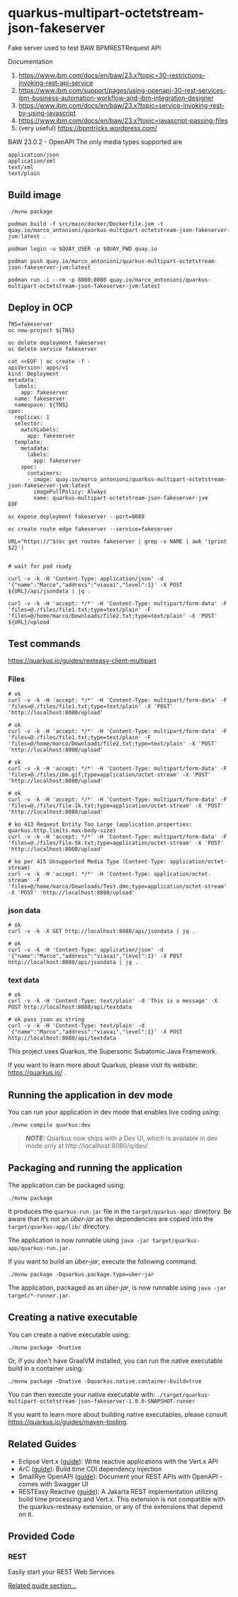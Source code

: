# quarkus-multipart-octetstream-json-fakeserver

Fake server used to test BAW BPMRESTRequest API

Documentation
1. https://www.ibm.com/docs/en/baw/23.x?topic=30-restrictions-invoking-rest-api-service
2. https://www.ibm.com/support/pages/using-openapi-30-rest-services-ibm-business-automation-workflow-and-ibm-integration-designer
3. https://www.ibm.com/docs/en/baw/23.x?topic=service-invoking-rest-by-using-javascript
4. https://www.ibm.com/docs/en/baw/23.x?topic=javascript-passing-files
5. (very useful) https://bpmtricks.wordpress.com/

BAW 23.0.2 - OpenAPI The only media types supported are
```
application/json
application/xml
text/xml
text/plain
```

## Build image

```
./mvnw package

podman build -f src/main/docker/Dockerfile.jvm -t quay.io/marco_antonioni/quarkus-multipart-octetstream-json-fakeserver-jvm:latest .

podman login -u $QUAY_USER -p $QUAY_PWD quay.io

podman push quay.io/marco_antonioni/quarkus-multipart-octetstream-json-fakeserver-jvm:latest

podman run -i --rm -p 8080:8080 quay.io/marco_antonioni/quarkus-multipart-octetstream-json-fakeserver-jvm:latest
```

## Deploy in OCP


```
TNS=fakeserver
oc new-project ${TNS}

oc delete deployment fakeserver
oc delete service fakeserver

cat <<EOF | oc create -f -
apiVersion: apps/v1
kind: Deployment
metadata:
  labels:
    app: fakeserver
  name: fakeserver
  namespace: ${TNS}
spec:
  replicas: 1
  selector:
    matchLabels:
      app: fakeserver
  template:
    metadata:
      labels:
        app: fakeserver
    spec:
      containers:
      - image: quay.io/marco_antonioni/quarkus-multipart-octetstream-json-fakeserver-jvm:latest
        imagePullPolicy: Always
        name: quarkus-multipart-octetstream-json-fakeserver-jvm
EOF

oc expose deployment fakeserver --port=8080

oc create route edge fakeserver --service=fakeserver

URL="https://"$(oc get routes fakeserver | grep -v NAME | awk '{print $2}')


# wait for pod ready

curl -v -k -H 'Content-Type: application/json' -d '{"name":"Marco","address":"viavai","level":1}' -X POST ${URL}/api/jsondata | jq .

curl -v -k -H 'accept: */*' -H 'Content-Type: multipart/form-data' -F 'files=@./files/file1.txt;type=text/plain' -F 'files=@/home/marco/Downloads/file2.txt;type=text/plain' -X 'POST' ${URL}/upload

```


## Test commands

https://quarkus.io/guides/resteasy-client-multipart

### Files

```
# ok
curl -v -k -H 'accept: */*' -H 'Content-Type: multipart/form-data' -F 'files=@./files/file1.txt;type=text/plain' -X 'POST' 'http://localhost:8080/upload'
```

```
# ok
curl -v -k -H 'accept: */*' -H 'Content-Type: multipart/form-data' -F 'files=@./files/file1.txt;type=text/plain' -F 'files=@/home/marco/Downloads/file2.txt;type=text/plain' -X 'POST' 'http://localhost:8080/upload'
```

```
# ok
curl -v -k -H 'accept: */*' -H 'Content-Type: multipart/form-data' -F 'files=@./files/ibm.gif;type=application/octet-stream' -X 'POST' 'http://localhost:8080/upload'
```

```
# ok
curl -v -k -H 'accept: */*' -H 'Content-Type: multipart/form-data' -F 'files=@./files/file-1k.txt;type=application/octet-stream' -X 'POST' 'http://localhost:8080/upload'
```

```
# ko 413 Request Entity Too Large (application.properties: quarkus.http.limits.max-body-size)
curl -v -k -H 'accept: */*' -H 'Content-Type: multipart/form-data' -F 'files=@./files/file-5k.txt;type=application/octet-stream' -X 'POST' 'http://localhost:8080/upload'
```

```
# ko per 415 Unsupported Media Type (Content-Type: application/octet-stream)
curl -v -k -H 'accept: */*' -H 'Content-Type: application/octet-stream' -F 'files=@/home/marco/Downloads/Test.dmn;type=application/octet-stream' -X 'POST' 'http://localhost:8080/upload'
```


### json data

```
# ok
curl -v -k -X GET http://localhost:8080/api/jsondata | jq .
```

```
# ok
curl -v -k -H 'Content-Type: application/json' -d '{"name":"Marco","address":"viavai","level":1}' -X POST http://localhost:8080/api/jsondata | jq .
```

### text data

```
# ok
curl -v -k -H 'Content-Type: text/plain' -d 'This is a message' -X POST http://localhost:8080/api/textdata
```

```
# ok pass json as string
curl -v -k -H 'Content-Type: text/plain' -d '{"name":"Marco","address":"viavai","level":1}' -X POST http://localhost:8080/api/textdata
```




This project uses Quarkus, the Supersonic Subatomic Java Framework.

If you want to learn more about Quarkus, please visit its website: https://quarkus.io/ .

## Running the application in dev mode

You can run your application in dev mode that enables live coding using:
```shell script
./mvnw compile quarkus:dev
```

> **_NOTE:_**  Quarkus now ships with a Dev UI, which is available in dev mode only at http://localhost:8080/q/dev/.

## Packaging and running the application

The application can be packaged using:
```shell script
./mvnw package
```
It produces the `quarkus-run.jar` file in the `target/quarkus-app/` directory.
Be aware that it’s not an _über-jar_ as the dependencies are copied into the `target/quarkus-app/lib/` directory.

The application is now runnable using `java -jar target/quarkus-app/quarkus-run.jar`.

If you want to build an _über-jar_, execute the following command:
```shell script
./mvnw package -Dquarkus.package.type=uber-jar
```

The application, packaged as an _über-jar_, is now runnable using `java -jar target/*-runner.jar`.

## Creating a native executable

You can create a native executable using: 
```shell script
./mvnw package -Dnative
```

Or, if you don't have GraalVM installed, you can run the native executable build in a container using: 
```shell script
./mvnw package -Dnative -Dquarkus.native.container-build=true
```

You can then execute your native executable with: `./target/quarkus-multipart-octetstream-json-fakeserver-1.0.0-SNAPSHOT-runner`

If you want to learn more about building native executables, please consult https://quarkus.io/guides/maven-tooling.

## Related Guides

- Eclipse Vert.x ([guide](https://quarkus.io/guides/vertx)): Write reactive applications with the Vert.x API
- ArC ([guide](https://quarkus.io/guides/cdi-reference)): Build time CDI dependency injection
- SmallRye OpenAPI ([guide](https://quarkus.io/guides/openapi-swaggerui)): Document your REST APIs with OpenAPI - comes with Swagger UI
- RESTEasy Reactive ([guide](https://quarkus.io/guides/resteasy-reactive)): A Jakarta REST implementation utilizing build time processing and Vert.x. This extension is not compatible with the quarkus-resteasy extension, or any of the extensions that depend on it.

## Provided Code

### REST

Easily start your REST Web Services

[Related guide section...](https://quarkus.io/guides/getting-started-reactive#reactive-jax-rs-resources)
